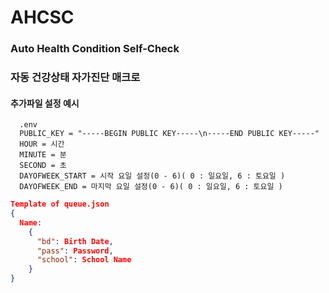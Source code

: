# AHCSC
### Auto Health Condition Self-Check
### 자동 건강상태 자가진단 매크로
#### 추가파일 설정 예시
```.env
  .env
  PUBLIC_KEY = "-----BEGIN PUBLIC KEY-----\n-----END PUBLIC KEY-----"
  HOUR = 시간
  MINUTE = 분
  SECOND = 초
  DAYOFWEEK_START = 시작 요일 설정(0 - 6)( 0 : 일요일, 6 : 토요일 )
  DAYOFWEEK_END = 마지막 요일 설정(0 - 6)( 0 : 일요일, 6 : 토요일 )
```
```json
Template of queue.json
{
  Name:
    {
      "bd": Birth Date, 
      "pass": Password, 
      "school": School Name
    }
}
```
